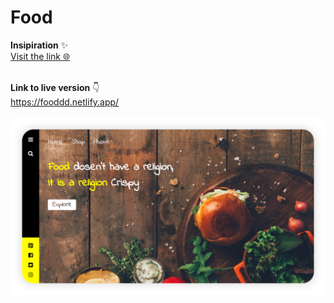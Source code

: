 # Food

**Insipiration** ✨<br>
[ Visit the link 🌐](https://link)
<br><br>

**Link to live version** 👇 <br>
https://fooddd.netlify.app/ <br><br>
[![](images/screenshot.PNG)](https://fooddd.netlify.app/)
